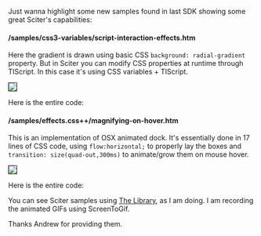 ﻿Just wanna highlight some new samples found in last SDK showing some great Sciter's capabilities:

#### **/samples/css3-variables/script-interaction-effects.htm**

Here the gradient is drawn using basic CSS `background: radial-gradient` property. But in Sciter you can modify CSS properties at runtime through TIScript. In this case it's using CSS variables + TIScript.

<img src="/Content/BlogCDN/sample1.gif" style="border: solid 1px" />

Here is the entire code:
<script src="https://gist.github.com/midiway/0b023ee284e60cf1f48f66540a9d22da.js"></script>

#### **/samples/effects.css++/magnifying-on-hover.htm**

This is an implementation of OSX animated dock. It's essentially done in 17 lines of CSS code, using `flow:horizontal;` to properly lay the boxes and `transition: size(quad-out,300ms)` to animate/grow them on mouse hover.

<img src="/Content/BlogCDN/sample2.gif" style="border: solid 1px" />

Here is the entire code:

<script src="https://gist.github.com/midiway/6922d685c0eb65013eb51c5b9a294a06.js"></script>

You can see Sciter samples using [The Library](/Home/Post/TheLibrary), as I am doing. I am recording the animated GIFs using ScreenToGif.

Thanks Andrew for providing them.